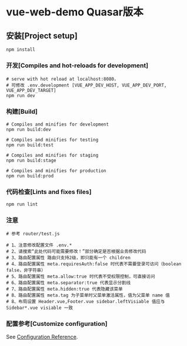 # vue-web-demo Quasar版本

## 安装[Project setup]
```
npm install
```

### 开发[Compiles and hot-reloads for development]
```shell
# serve with hot reload at localhost:8080，
# 可修改 .env.development [VUE_APP_DEV_HOST, VUE_APP_DEV_PORT, VUE_APP_DEV_TARGET]
npm run dev
```

### 构建[Build]
```shell
# Compiles and minifies for development
npm run build:dev

# Compiles and minifies for testing
npm run build:test

# Compiles and minifies for staging
npm run build:stage

# Compiles and minifies for production
npm run build:prod
```

### 代码检查[Lints and fixes files]

```shell
npm run lint
```

### 注意

```shell
# 参考 router/test.js

# 1、注意修改配置文件 .env.*
# 2、请搜索“此处代码可能需要修改！”部分确定是否根据业务修改代码
# 3、路由配置属性 路由只支持2级，即只能有一个 children
# 4、路由配置属性 meta.requiresAuth:false 时代表不需要登录可访问（boolean false，非字符串）
# 5、路由配置属性 meta.allow:true 时代表不受权限控制，可直接访问
# 6、路由配置属性 meta.separator:true 代表显示分割线
# 7、路由配置属性 meta.hidden:true 代表隐藏该菜单
# 8、路由配置属性 meta.tag 为子菜单时父菜单激活属性，值为父菜单 name 值 
# 8、布局设置 Header.vue,Footer.vue sidebar.leftVisiable 值应与 Sidebar*.vue visiable 一致
```

### 配置参考[Customize configuration]

See [Configuration Reference](https://cli.vuejs.org/config/).
